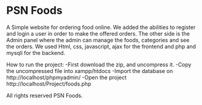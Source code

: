 # PSN Foods

A Simple website for ordering food online. We added the abilities to register and login a user in order to make the offered orders. The other side is the Admin panel where the admin can manage the foods, categories and see the orders.
We used Html, css, javascript, ajax for the frontend and php and mysqli for the backend.

How to run the project:
-First download the zip, and uncompress it. 
-Copy the uncompressed file into xampp/htdocs
-Import the database on http://localhost/phpmyadmin/
-Open the project http://localhost/Project/foods.php 

All rights reserved PSN Foods.